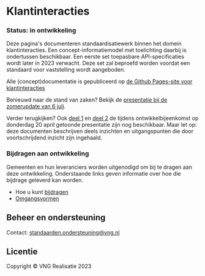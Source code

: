 # Klantinteracties

### Status: in ontwikkeling

Deze pagina's documenteren standaardisatiewerk binnen het domein klantinteracties. Een concept-informatiemodel met toelichting daarbij is ondertussen beschikbaar. Een eerste set toepasbare API-specificaties wordt later in 2023 verwacht. Deze set zal beproefd worden voordat een standaard voor vaststelling wordt aangeboden.

Alle (concept)documentatie is gepubliceerd op [de Github Pages-site voor klantinteracties](https://vng-realisatie.github.io/klantinteracties)

Benieuwd naar de stand van zaken? Bekijk de [presentatie bij de zomerupdate van 6 juli](./assets/project/20230706-zomerupdate-ontwikkeling-standaard-voor-klantinteracties.pdf).

Verder terugkijken? Ook [deel 1](./assets/project/20230420-toelichting-inzichten-klantinteracties-deel-1.pdf) en [deel 2](./assets/project/20230420-toelichting-inzichten-klantinteracties-deel-2.pdf) de tijdens ontwikkelbijeenkomst op donderdag 20 april getoonde presentatie zijn nog beschikbaar. Maar let op: deze documenten beschrijven deels inzichten en uitgangspunten die door voortschrijdend inzicht zijn ingehaald.

### Bijdragen aan ontwikkeling

Gemeenten en hun leveranciers worden uitgenodigd om bij te dragen aan deze ontwikkeling. Onderstaande links geven informatie over hoe die bijdrage geleverd kan worden.
- Hoe u kunt [bijdragen](https://github.com/VNG-Realisatie/Tutorial/blob/master/CONTRIBUTING.md)
- [Omgangsvormen](https://github.com/VNG-Realisatie/Tutorial/blob/master/CODE_OF_CONDUCT.md)

## Beheer en ondersteuning

Contact: [standaarden.ondersteuning@vng.nl](mailto:standaarden.ondersteuning@vng.nl)

## Licentie

Copyright &copy; VNG Realisatie 2023
